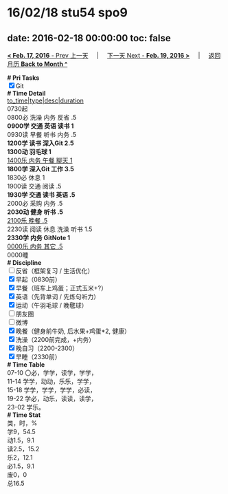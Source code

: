 # 16/02/18 stu54 spo9

date: 2016-02-18 00:00:00
toc: false
---
[**< Feb. 17, 2016** - Prev 上一天](/lifelogs/2016/02/d17.md) &nbsp; &nbsp; | &nbsp; &nbsp; [下一天 Next - **Feb. 19, 2016 >**](/lifelogs/2016/02/d19.md) &nbsp; &nbsp; |  &nbsp; &nbsp; [返回月历 **Back to Month ^**](/lifelogs/2016/02/index.md)
<br/><div><b># Pri Tasks</b></div><div><input checked="true" type="checkbox"/>Git</div><div><b># Time Detail</b></div><div><u>to_time|type|desc|duration</u></div><div>0730起</div><div>0800必 洗澡 内务 反省 .5</div><div><b>0900学 交通 英语 读书 1</b></div><div>0930读 早餐 听书 内务 .5</div><div><b>1200学 读书 深入Git 2.5</b></div><div><b>1300动 羽毛球 1</b></div><div><u>1400乐 内务 午餐 聊天 1</u></div><div><b>1800学 深入Git 工作 3.5</b></div><div>1830必 休息 1</div><div>1900读 交通 阅读 .5</div><div><b>1930学 交通 读书 英语 .5</b></div><div>2000必 采购 内务 .5</div><div><b>2030动 健身 听书 .5</b></div><div><u>2100乐 晚餐 .5</u></div><div>2230读 阅读 休息 洗澡 听书 1.5</div><div><b>2330学 内务 GitNote 1</b></div><div><u>0000乐 内务 其它 .5</u></div><div>0000睡</div><div><b># Discipline</b></div><div><input type="checkbox"/>反省（框架复习 / 生活优化）</div><div><input checked="true" type="checkbox"/>早起（0830前）</div><div><input checked="true" type="checkbox"/>早餐（班车上鸡蛋；正式玉米+?）</div><div><input checked="true" type="checkbox"/>英语（先背单词 / 先炼句听力）</div><div><input checked="true" type="checkbox"/>运动（午羽毛球 / 晚毽球）</div><div><input type="checkbox"/>朋友圈</div><div><input type="checkbox"/>微博</div><div><input checked="true" type="checkbox"/>晚餐（健身前牛奶, 后水果+鸡蛋*2, 健康）</div><div><input checked="true" type="checkbox"/>洗澡（2200前完成，+内务）</div><div><input checked="true" type="checkbox"/>晚自习（2200-2300）</div><div><input checked="true" type="checkbox"/>早睡（2330前）</div><div><b># Time Table</b></div><div>07-10 〇必，学学，读学，学学，</div><div>11-14 学学，动动，乐乐，学学，</div><div>15-18 学学，学学，学学，必读，</div><div>19-22 学必，动乐，读读，读学，</div><div>23-02 学乐。</div><div><b># Time Stat</b></div><div>类，时，%</div><div>学9，54.5</div><div>动1.5，9.1</div><div>读2.5，15.2</div><div>乐2，12.1</div><div>必1.5，9.1</div><div>废0，0</div><div>总16.5</div>
